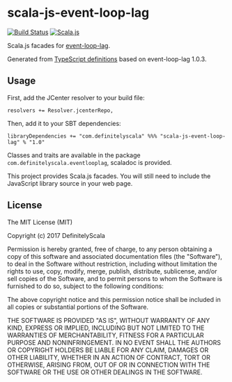 scala-js-event-loop-lag
===============

[![Build Status](https://travis-ci.org/DefinitelyScala/scala-js-event-loop-lag.svg?branch=master)](https://travis-ci.org/DefinitelyScala/scala-js-event-loop-lag)
[![Scala.js](https://www.scala-js.org/assets/badges/scalajs-0.6.15.svg)](https://www.scala-js.org/)

Scala.js facades for [event-loop-lag](https://github.com/pebble/event-loop-lag).

Generated from [TypeScript definitions](https://github.com/DefinitelyTyped/DefinitelyTyped/tree/master/event-loop-lag) based on event-loop-lag 1.0.3.

Usage
-----

First, add the JCenter resolver to your build file:
 
```
resolvers += Resolver.jcenterRepo,
```

Then, add it to your SBT dependencies:

```
libraryDependencies += "com.definitelyscala" %%% "scala-js-event-loop-lag" % "1.0"
```

Classes and traits are available in the package `com.definitelyscala.eventlooplag`, scaladoc is provided.

This project provides Scala.js facades. You will still need to include the JavaScript library source in your web page.

License
-------

The MIT License (MIT)

Copyright (c) 2017 DefinitelyScala

Permission is hereby granted, free of charge, to any person obtaining a copy of this software and associated documentation files (the "Software"), to deal in the Software without restriction, including without limitation the rights to use, copy, modify, merge, publish, distribute, sublicense, and/or sell copies of the Software, and to permit persons to whom the Software is furnished to do so, subject to the following conditions:

The above copyright notice and this permission notice shall be included in all copies or substantial portions of the Software.

THE SOFTWARE IS PROVIDED "AS IS", WITHOUT WARRANTY OF ANY KIND, EXPRESS OR IMPLIED, INCLUDING BUT NOT LIMITED TO THE WARRANTIES OF MERCHANTABILITY, FITNESS FOR A PARTICULAR PURPOSE AND NONINFRINGEMENT. IN NO EVENT SHALL THE AUTHORS OR COPYRIGHT HOLDERS BE LIABLE FOR ANY CLAIM, DAMAGES OR OTHER LIABILITY, WHETHER IN AN ACTION OF CONTRACT, TORT OR OTHERWISE, ARISING FROM, OUT OF OR IN CONNECTION WITH THE SOFTWARE OR THE USE OR OTHER DEALINGS IN THE SOFTWARE.

